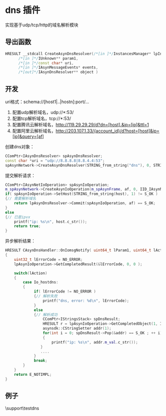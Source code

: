# dns 插件  

实现基于udp/tcp/http的域名解析模块  

## 导出函数  
```c++  
HRESULT __stdcall CreateAsynDnsResolver(/*[in ]*/InstancesManager* lpInstancesManager,  
      /*[in ]*/IUnknown** param1,  
      /*[in ]*/const char* uri,  
      /*[in ]*/IAsynMessageEvents* events,  
      /*[out]*/IAsynDnsResolver** object )  
```  

## 开发  
uri格式：schema://[host1|..|hostn]:port/...  
1. 配置udp解析域名，udp://\*:53/  
2. 配置tcp解析域名，tcp://\*:53/  
3. 配置腾讯云解析域名，http://119.29.29.29/d?dn=[host].&ip=[ip]&ttl=1  
4. 配置阿里云解析域名，http://203.107.1.33/{account_id}/d?host=[host]&ip=[ip]&query=[af]  

创建dns对象：  
```c++  
CComPtr<IAsynDnsResolver> spAsynDnsResolver;
const char *uri = "udp://8.8.8.8|8.8.4.4:53";
spAsynNetwork->CreateAsynDnsResolver(STRING_from_string("dns"), 0, STRING_from_string(uri), 0, &spAsynDnsResolver);
```  

提交解析请求：  
```c++  
CComPtr<IAsynNetIoOperation> spAsynIoOperation;
m_spAsynNetwork->CreateAsynIoOperation(m_spAsynFrame, af, 0, IID_IAsynNetIoOperation, (void **)&spAsynIoOperation);
if( spAsynIoOperation->SetHost(STRING_from_string(host), 1) != S_OK )
{// 需要解析域名
    return lpAsynDnsResolver->Commit(spAsynIoOperation, af) == S_OK;
}
else
{// 已是ipvx
    printf("ip: %s\n", host.c_str());
    return true;
}
```  

异步解析结果：  
```c++  
HRESULT CAsynDnsHandler::OnIomsgNotify( uint64_t lParam1, uint64_t lAction, IAsynIoOperation *lpAsynIoOperation )
{
    uint32_t lErrorCode = NO_ERROR;
    lpAsynIoOperation->GetCompletedResult(&lErrorCode, 0, 0 );

    switch(lAction)
    {
        case Io_hostdns:
        {
             if( lErrorCode != NO_ERROR )
             {// 解析失败
                 printf("dns, error: %d\n", lErrorCode);
             }
             else
             {// 解析成功
                 CComPtr<IStringsStack> spDnsResult;
                 HRESULT r = lpAsynIoOperation->GetCompletedObject(1, IID_IStringsStack, (void **)&spDnsResult);
                 asynsdk::CStringSetter addr(1);
                 for(int i = 0; spDnsResult->Pop(&addr) == S_OK ; ++ i)
                 {
                     printf("ip: %s\n", addr.m_val.c_str());
                }
                ....
             }
             break;
        }
    }
    return E_NOTIMPL;
}
```  

## 例子  
\support\testdns  